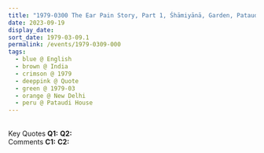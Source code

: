 ```yaml
---
title: "1979-0300 The Ear Pain Story, Part 1, Śhāmiyānā, Garden, Pataudi House, 10 Ashoka Road, New Delhi, India"
date: 2023-09-19
display_date: 
sort_date: 1979-03-09.1
permalink: /events/1979-0309-000
tags:
  - blue @ English
  - brown @ India
  - crimson @ 1979
  - deeppink @ Quote
  - green @ 1979-03
  - orange @ New Delhi
  - peru @ Pataudi House
---
```


<br>

<wave-list>
  <list-title color="DarkSeaGreen" width="55">Key Quotes</list-title>
  <list-item color="BlanchedAlmond" width="280"><b>Q1:</b> <i></i></list-item>
  <list-item color="Lavender" width="280"><b>Q2:</b> <i></i></list-item>
</wave-list>

<br>

<wave-list>
  <list-title color="DarkSeaGreen" width="55">Comments</list-title>
  <list-item color="BlanchedAlmond" width="280"><b>C1:</b> <i></i></list-item>
  <list-item color="Lavender" width="280"><b>C2:</b> <i></i></list-item>
</wave-list>